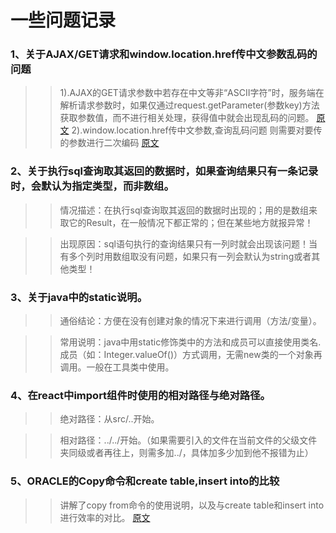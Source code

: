 # 一些问题记录

### 1、关于AJAX/GET请求和window.location.href传中文参数乱码的问题
>> 1).AJAX的GET请求参数中若存在中文等非“ASCII字符”时，服务端在解析请求参数时，如果仅通过request.getParameter(参数key)方法获取参数值，而不进行相关处理，获得值中就会出现乱码的问题。
>> [原文](https://blog.csdn.net/pursuer211/article/details/42425437)
>> 2).window.location.href传中文参数,查询乱码问题 则需要对要传的参数进行二次编码
>> [原文](https://blog.csdn.net/hllll_huang/article/details/53709314)

### 2、关于执行sql查询取其返回的数据时，如果查询结果只有一条记录时，会默认为指定类型，而非数组。
>> 情况描述：在执行sql查询取其返回的数据时出现的；用的是数组来取它的Result，在一般情况下都正常的；但在某些地方就报异常！  

>> 出现原因：sql语句执行的查询结果只有一列时就会出现该问题！当有多个列时用数组取没有问题，如果只有一列会默认为string或者其他类型！

### 3、关于java中的static说明。
>> 通俗结论：方便在没有创建对象的情况下来进行调用（方法/变量）。

>> 常用说明：java中用static修饰类中的方法和成员可以直接使用类名.成员（如：Integer.valueOf()）方式调用，无需new类的一个对象再调用。一般在工具类中使用。

### 4、在react中import组件时使用的相对路径与绝对路径。
>> 绝对路径：从src/..开始。

>> 相对路径：../../开始。（如果需要引入的文件在当前文件的父级文件夹同级或者再往上，则需多加../，具体加多少加到他不报错为止）

### 5、ORACLE的Copy命令和create table,insert into的比较
>> 讲解了copy from命令的使用说明，以及与create table和insert into进行效率的对比。
>> [原文](https://blog.csdn.net/cscscscsc/article/details/55260065)
